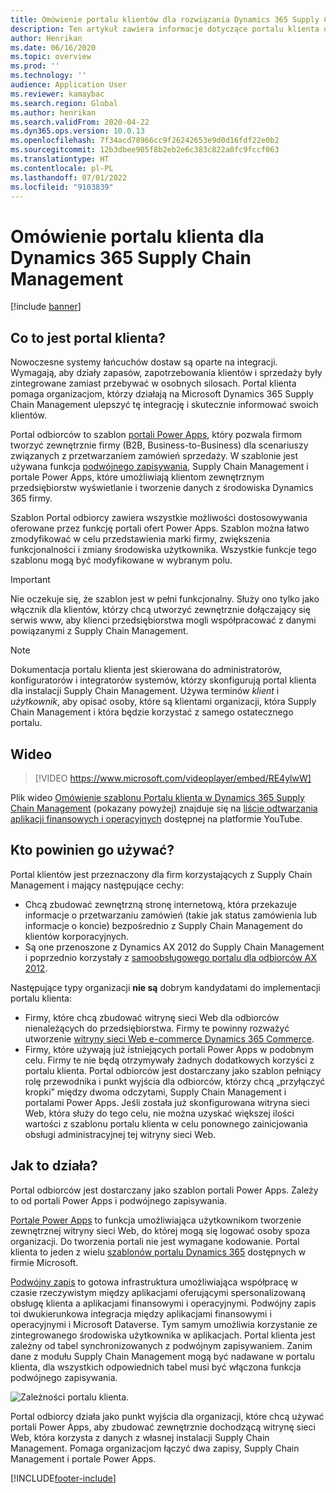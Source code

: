 ```yaml
---
title: Omówienie portalu klientów dla rozwiązania Dynamics 365 Supply Chain Management (zawiera wideo)
description: Ten artykuł zawiera informacje dotyczące portalu klienta oraz wyjaśnienie, kto powinien go używać oraz jak działa.
author: Henrikan
ms.date: 06/16/2020
ms.topic: overview
ms.prod: ''
ms.technology: ''
audience: Application User
ms.reviewer: kamaybac
ms.search.region: Global
ms.author: henrikan
ms.search.validFrom: 2020-04-22
ms.dyn365.ops.version: 10.0.13
ms.openlocfilehash: 7f34acd78966cc9f26242653e9d0d16fdf22e0b2
ms.sourcegitcommit: 12b3dbee905f8b2eb2e6c383c822a0fc9fccf063
ms.translationtype: HT
ms.contentlocale: pl-PL
ms.lasthandoff: 07/01/2022
ms.locfileid: "9103839"
---
```

# <a name="customer-portal-for-dynamics-365-supply-chain-management-overview"></a>Omówienie portalu klienta dla Dynamics 365 Supply Chain Management

[!include [banner](../includes/banner.md)]


## <a name="what-is-the-customer-portal"></a>Co to jest portal klienta?

Nowoczesne systemy łańcuchów dostaw są oparte na integracji. Wymagają, aby działy zapasów, zapotrzebowania klientów i sprzedaży były zintegrowane zamiast przebywać w osobnych silosach. Portal klienta pomaga organizacjom, którzy działają na Microsoft Dynamics 365 Supply Chain Management ulepszyć tę integrację i skutecznie informować swoich klientów.

Portal odbiorców to szablon [portali Power Apps](/powerapps/maker/portals/overview), który pozwala firmom tworzyć zewnętrznie firmy (B2B, Business-to-Business) dla scenariuszy związanych z przetwarzaniem zamówień sprzedaży. W szablonie jest używana funkcja [podwójnego zapisywania](../../fin-ops-core/dev-itpro/data-entities/dual-write/dual-write-home-page.md), Supply Chain Management i portale Power Apps, które umożliwiają klientom zewnętrznym przedsiębiorstw wyświetlanie i tworzenie danych z środowiska Dynamics 365 firmy.

Szablon Portal odbiorcy zawiera wszystkie możliwości dostosowywania oferowane przez funkcję portali ofert Power Apps. Szablon można łatwo zmodyfikować w celu przedstawienia marki firmy, zwiększenia funkcjonalności i zmiany środowiska użytkownika. Wszystkie funkcje tego szablonu mogą być modyfikowane w wybranym polu.

> [!IMPORTANT]
> Nie oczekuje się, że szablon jest w pełni funkcjonalny. Służy ono tylko jako włącznik dla klientów, którzy chcą utworzyć zewnętrznie dołączający się serwis www, aby klienci przedsiębiorstwa mogli współpracować z danymi powiązanymi z Supply Chain Management.

> [!NOTE]
> Dokumentacja portalu klienta jest skierowana do administratorów, konfiguratorów i integratorów systemów, którzy skonfigurują portal klienta dla instalacji Supply Chain Management. Używa terminów _klient_ i _użytkownik_, aby opisać osoby, które są klientami organizacji, która Supply Chain Management i która będzie korzystać z samego ostatecznego portalu.

## <a name="video"></a>Wideo

> [!VIDEO https://www.microsoft.com/videoplayer/embed/RE4ylwW]

Plik wideo [Omówienie szablonu Portalu klienta w Dynamics 365 Supply Chain Management](https://youtu.be/nPrqoLuHfV8) (pokazany powyżej) znajduje się na [liście odtwarzania aplikacji finansowych i operacyjnych](https://www.youtube.com/playlist?list=PLcakwueIHoT_SYfIaPGoOhloFoCXiUSyW) dostępnej na platformie YouTube.

## <a name="who-should-use-it"></a>Kto powinien go używać?

Portal klientów jest przeznaczony dla firm korzystających z Supply Chain Management i mający następujące cechy:

- Chcą zbudować zewnętrzną stronę internetową, która przekazuje informacje o przetwarzaniu zamówień (takie jak status zamówienia lub informacje o koncie) bezpośrednio z Supply Chain Management do klientów korporacyjnych.
- Są one przenoszone z Dynamics AX 2012 do Supply Chain Management i poprzednio korzystały z [samoobsługowego portalu dla odbiorców AX 2012](/dynamicsax-2012/appuser-itpro/about-the-customer-self-service-portal).

Następujące typy organizacji **nie są** dobrym kandydatami do implementacji portalu klienta:

- Firmy, które chcą zbudować witrynę sieci Web dla odbiorców nienależących do przedsiębiorstwa. Firmy te powinny rozważyć utworzenie [witryny sieci Web e-commerce Dynamics 365 Commerce](../../commerce/create-ecommerce-site.md).
- Firmy, które używają już istniejących portali Power Apps w podobnym celu. Firmy te nie będą otrzymywały żadnych dodatkowych korzyści z portalu klienta. Portal odbiorców jest dostarczany jako szablon pełniący rolę przewodnika i punkt wyjścia dla odbiorców, którzy chcą „przyłączyć kropki” między dwoma odczytami, Supply Chain Management i portalami Power Apps. Jeśli została już skonfigurowana witryna sieci Web, która służy do tego celu, nie można uzyskać większej ilości wartości z szablonu portalu klienta w celu ponownego zainicjowania obsługi administracyjnej tej witryny sieci Web.

## <a name="how-does-it-work"></a>Jak to działa?

Portal odbiorców jest dostarczany jako szablon portali Power Apps. Zależy to od portali Power Apps i podwójnego zapisywania.

[Portale Power Apps](/powerapps/maker/portals/overview) to funkcja umożliwiająca użytkownikom tworzenie zewnętrznej witryny sieci Web, do której mogą się logować osoby spoza organizacji. Do tworzenia portali nie jest wymagane kodowanie. Portal klienta to jeden z wielu [szablonów portalu Dynamics 365](/powerapps/maker/portals/portal-templates#environment-with-model-driven-apps-in-dynamics-365) dostępnych w firmie Microsoft.

[Podwójny zapis](/powerapps/maker/portals/overview) to gotowa infrastruktura umożliwiająca współpracę w czasie rzeczywistym między aplikacjami oferującymi spersonalizowaną obsługę klienta a aplikacjami finansowymi i operacyjnymi. Podwójny zapis toi dwukierunkowa integracja między aplikacjami finansowymi i operacyjnymi i Microsoft Dataverse. Tym samym umożliwia korzystanie ze zintegrowanego środowiska użytkownika w aplikacjach. Portal klienta jest zależny od tabel synchronizowanych z podwójnym zapisywaniem. Zanim dane z modułu Supply Chain Management mogą być nadawane w portalu klienta, dla wszystkich odpowiednich tabel musi być włączona funkcja podwójnego zapisywania.

![Zależności portalu klienta.](media/customer-portal-elements.png "Zależności portalu klienta")

Portal odbiorcy działa jako punkt wyjścia dla organizacji, które chcą używać portali Power Apps, aby zbudować zewnętrznie dochodzącą witrynę sieci Web, która korzysta z danych z własnej instalacji Supply Chain Management. Pomaga organizacjom łączyć dwa zapisy, Supply Chain Management i portale Power Apps.


[!INCLUDE[footer-include](../../includes/footer-banner.md)]
